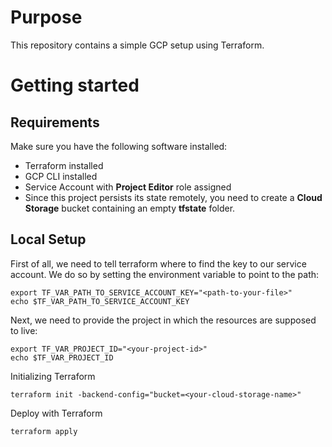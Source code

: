 # Purpose

This repository contains a simple GCP setup using Terraform.

# Getting started

## Requirements

Make sure you have the following software installed:
* Terraform installed
* GCP CLI installed 
* Service Account with **Project Editor** role assigned
* Since this project persists its state remotely, you need to create a **Cloud Storage** bucket containing an empty **tfstate** folder.

## Local Setup

First of all, we need to tell terraform where to find the key to our service account.
We do so by setting the environment variable to point to the path:

```shell
export TF_VAR_PATH_TO_SERVICE_ACCOUNT_KEY="<path-to-your-file>"
echo $TF_VAR_PATH_TO_SERVICE_ACCOUNT_KEY
```

Next, we need to provide the project in which the resources are supposed to live:
```shell
export TF_VAR_PROJECT_ID="<your-project-id>"
echo $TF_VAR_PROJECT_ID
```

Initializing Terraform
```shell
terraform init -backend-config="bucket=<your-cloud-storage-name>"
```

Deploy with Terraform
```shell
terraform apply
```